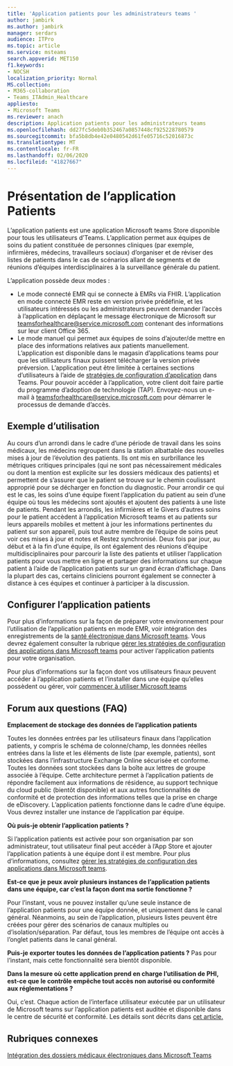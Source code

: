 ```yaml
---
title: 'Application patients pour les administrateurs teams '
author: jambirk
ms.author: jambirk
manager: serdars
audience: ITPro
ms.topic: article
ms.service: msteams
search.appverid: MET150
f1.keywords:
- NOCSH
localization_priority: Normal
MS.collection:
- M365-collaboration
- Teams_ITAdmin_Healthcare
appliesto:
- Microsoft Teams
ms.reviewer: anach
description: Application patients pour les administrateurs teams
ms.openlocfilehash: dd27fc5deb0b352467a0857448cf925228780579
ms.sourcegitcommit: bfa5b8db4e42e0480542d61fe05716c52016873c
ms.translationtype: MT
ms.contentlocale: fr-FR
ms.lasthandoff: 02/06/2020
ms.locfileid: "41827667"
---
```

# <a name="patients-app-overview"></a>Présentation de l’application Patients

L’application patients est une application Microsoft teams Store disponible pour tous les utilisateurs d’Teams. L’application permet aux équipes de soins du patient constituée de personnes cliniques (par exemple, infirmières, médecins, travailleurs sociaux) d’organiser et de réviser des listes de patients dans le cas de scénarios allant de segments et de réunions d’équipes interdisciplinaires à la surveillance générale du patient.

L’application possède deux modes :

- Le mode connecté EMR qui se connecte à EMRs via FHIR. L’application en mode connecté EMR reste en version privée prédéfinie, et les utilisateurs intéressés ou les administrateurs peuvent demander l’accès à l’application en déplaçant le message électronique de Microsoft sur [teamsforhealthcare@service.microsoft.com](mailto:teamsforhealthcare@service.microsoft.com) contenant des informations sur leur client Office 365.
- Le mode manuel qui permet aux équipes de soins d’ajouter/de mettre en place des informations relatives aux patients manuellement. L’application est disponible dans le magasin d’applications teams pour que les utilisateurs finaux puissent télécharger la version privée préversion. L’application peut être limitée à certaines sections d’utilisateurs à l’aide de [stratégies de configuration d’application](../../teams-app-setup-policies.md) dans Teams. Pour pouvoir accéder à l’application, votre client doit faire partie du programme d’adoption de technologie (TAP). Envoyez-nous un e-mail à [teamsforhealthcare@service.microsoft.com](mailto:teamsforhealthcare@service.microsoft.com) pour démarrer le processus de demande d’accès.

## <a name="usage-example"></a>Exemple d’utilisation

Au cours d’un arrondi dans le cadre d’une période de travail dans les soins médicaux, les médecins regroupent dans la station albattable des nouvelles mises à jour de l’évolution des patients.  Ils ont mis en surbrillance les métriques critiques principales (qui ne sont pas nécessairement médicales ou dont la mention est explicite sur les dossiers médicaux des patients) et permettent de s’assurer que le patient se trouve sur le chemin coulissant approprié pour se décharger en fonction du diagnostic. Pour arrondir ce qui est le cas, les soins d’une équipe fixent l’application du patient au sein d’une équipe où tous les médecins sont ajoutés et ajoutent des patients à une liste de patients. Pendant les arrondis, les infirmières et le Givers d’autres soins pour le patient accèdent à l’application Microsoft teams et au patients sur leurs appareils mobiles et mettent à jour les informations pertinentes du patient sur son appareil, puis tout autre membre de l’équipe de soins peut voir ces mises à jour et notes et Restez synchronisé. Deux fois par jour, au début et à la fin d’une équipe, ils ont également des réunions d’équipe multidisciplinaires pour parcourir la liste des patients et utiliser l’application patients pour vous mettre en ligne et partager des informations sur chaque patient à l’aide de l’application patients sur un grand écran d’affichage. Dans la plupart des cas, certains cliniciens pourront également se connecter à distance à ces équipes et continuer à participer à la discussion.

## <a name="configure-patients-app"></a>Configurer l’application patients

Pour plus d’informations sur la façon de préparer votre environnement pour l’utilisation de l’application patients en mode EMR, voir intégration des enregistrements de la [santé électronique dans Microsoft teams](patients-app.md). Vous devrez également consulter la rubrique [gérer les stratégies de configuration des applications dans Microsoft teams](../../teams-app-setup-policies.md) pour activer l’application patients pour votre organisation.

Pour plus d’informations sur la façon dont vos utilisateurs finaux peuvent accéder à l’application patients et l’installer dans une équipe qu’elles possèdent ou gérer, voir [commencer à utiliser Microsoft teams](https://support.office.com/article/get-started-with-microsoft-teams-patients-aa7daebe-706a-4a65-8ce9-b9b79233f393) 

<!-- add link out to client doc, doesn't seem to be available yet, Grant is finalizing -->

## <a name="frequently-asked-questions-faq"></a>Forum aux questions (FAQ)

**Emplacement de stockage des données de l’application patients**

Toutes les données entrées par les utilisateurs finaux dans l’application patients, y compris le schéma de colonne/champ, les données réelles entrées dans la liste et les éléments de liste (par exemple, patients), sont stockées dans l’infrastructure Exchange Online sécurisée et conforme. Toutes les données sont stockées dans la boîte aux lettres de groupe associée à l’équipe. Cette architecture permet à l’application patients de répondre facilement aux informations de résidence, au support technique du cloud public (bientôt disponible) et aux autres fonctionnalités de conformité et de protection des informations telles que la prise en charge de eDiscovery. L’application patients fonctionne dans le cadre d’une équipe. Vous devrez installer une instance de l’application par équipe.

<!-- add link to eDiscovery article for the Patients app, Mark Johnson will finalize soon -->

**Où puis-je obtenir l’application patients ?**

Si l’application patients est activée pour son organisation par son administrateur, tout utilisateur final peut accéder à l’App Store et ajouter l’application patients à une équipe dont il est membre. Pour plus d’informations, consultez [gérer les stratégies de configuration des applications dans Microsoft teams](../../teams-app-setup-policies.md).

**Est-ce que je peux avoir plusieurs instances de l’application patients dans une équipe, car c’est la façon dont ma sortie fonctionne ?**

Pour l’instant, vous ne pouvez installer qu’une seule instance de l’application patients pour une équipe donnée, et uniquement dans le canal général. Néanmoins, au sein de l’application, plusieurs listes peuvent être créées pour gérer des scénarios de canaux multiples ou d’isolation/séparation. Par défaut, tous les membres de l’équipe ont accès à l’onglet patients dans le canal général. 

**Puis-je exporter toutes les données de l’application patients ?**
Pas pour l’instant, mais cette fonctionnalité sera bientôt disponible. 

**Dans la mesure où cette application prend en charge l’utilisation de PHI, est-ce que le contrôle empêche tout accès non autorisé ou conformité aux réglementations ?**

Oui, c’est. Chaque action de l’interface utilisateur exécutée par un utilisateur de Microsoft teams sur l’application patients est auditée et disponible dans le centre de sécurité et conformité. Les détails sont décrits dans [cet article.](patients-audit.md)

## <a name="related-topics"></a>Rubriques connexes

[Intégration des dossiers médicaux électroniques dans Microsoft Teams](patients-app.md)
